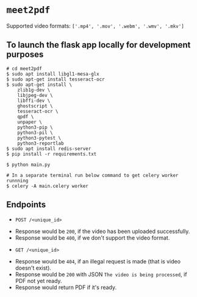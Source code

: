 # `meet2pdf`

Supported video formats: `['.mp4', '.mov', '.webm', '.wmv', '.mkv']`

## To launch the flask app locally for development purposes
```code
# cd meet2pdf
$ sudo apt install libgl1-mesa-glx
$ sudo apt-get install tesseract-ocr
$ sudo apt-get install \
    zlib1g-dev \
    libjpeg-dev \
    libffi-dev \
    ghostscript \
    tesseract-ocr \
    qpdf \
    unpaper \
    python3-pip \
    python3-pil \
    python3-pytest \
    python3-reportlab
$ sudo apt install redis-server
$ pip install -r requirements.txt

$ python main.py

# In a separate terminal run below command to get celery worker runnning
$ celery -A main.celery worker
```

## Endpoints
* `POST /<unique_id>`
- Response would be `200`, if the video has been uploaded successfully.
- Response would be `400`, if we don't support the video format.

* `GET /<unique_id>`
- Response would be `404`, if an illegal request is made (that is video doesn't exist).
- Response would be `200` with JSON `The video is being processed`, if PDF not yet ready.
- Response would return PDF if it's ready.
